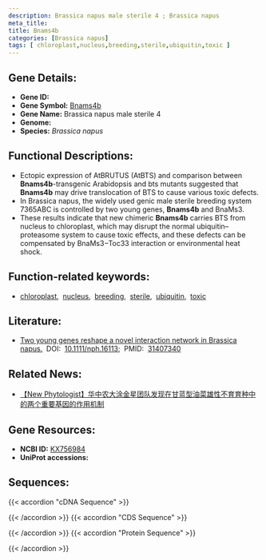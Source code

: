 ```yaml
---
description: Brassica napus male sterile 4 ; Brassica napus
meta_title:
title: Bnams4b
categories: [Brassica napus]
tags: [ chloroplast,nucleus,breeding,sterile,ubiquitin,toxic ]
---
```


## Gene Details:
- **Gene ID:**	[]()
- **Gene Symbol:** <u>Bnams4b</u>
- **Gene Name:** Brassica napus male sterile 4
- **Genome:** []()
- **Species:** *Brassica napus*

## Functional Descriptions:
   - Ectopic expression of AtBRUTUS (AtBTS) and comparison between **Bnams4b**-transgenic Arabidopsis and bts mutants suggested that **Bnams4b** may drive translocation of BTS to cause various toxic defects.
   - In Brassica napus, the widely used genic male sterile breeding system 7365ABC is controlled by two young genes, **Bnams4b** and BnaMs3.
   - These results indicate that new chimeric **Bnams4b** carries BTS from nucleus to chloroplast, which may disrupt the normal ubiquitin–proteasome system to cause toxic effects, and these defects can be compensated by BnaMs3−Toc33 interaction or environmental heat shock.

## Function-related keywords:
   - [chloroplast](/tags/chloroplast/),&nbsp;&nbsp;[nucleus](/tags/nucleus/),&nbsp;&nbsp;[breeding](/tags/breeding/),&nbsp;&nbsp;[sterile](/tags/sterile/),&nbsp;&nbsp;[ubiquitin](/tags/ubiquitin/),&nbsp;&nbsp;[toxic](/tags/toxic/)

## Literature:
   - [Two young genes reshape a novel interaction network in Brassica napus.]( https://nph.onlinelibrary.wiley.com/doi/10.1111/nph.16113)&nbsp;&nbsp;DOI:&nbsp;&nbsp;[10.1111/nph.16113](https://nph.onlinelibrary.wiley.com/doi/10.1111/nph.16113);&nbsp;&nbsp;PMID:&nbsp;&nbsp;[31407340](https://pubmed.ncbi.nlm.nih.gov/31407340/)

## Related News:
   - [【New Phytologist】华中农大涂金星团队发现在甘蓝型油菜雄性不育育种中的两个重要基因的作用机制](https://mp.weixin.qq.com/s?__biz=Mzg3MDEwNDEyMg==&mid=2247485484&idx=6&sn=00d0a31d9587b82099e3455b197bb6f4&chksm=ce93a579f9e42c6f0b3d9b521c8adb4f3c46b6bebbd51b8fb4b7aa0ef0e645da1c02a878699c&scene=27#wechat_redirect)

## Gene Resources:
- **NCBI ID:**  [KX756984](https://www.ncbi.nlm.nih.gov/gene/?term=KX756984)
- **UniProt accessions:** [](https://www.uniprot.org/uniprotkb//entry)



## Sequences:
{{< accordion "cDNA Sequence" >}}

{{< /accordion >}}
{{< accordion "CDS Sequence" >}}

{{< /accordion >}}
{{< accordion "Protein Sequence" >}}

{{< /accordion >}}
